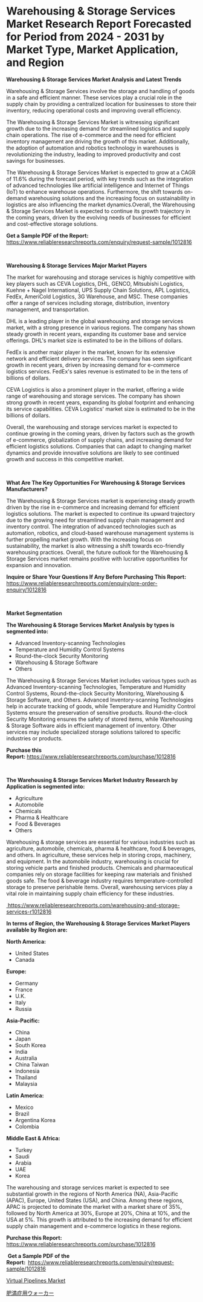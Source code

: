 <p><h1>Warehousing & Storage Services Market Research Report Forecasted for Period from 2024 -  2031 by Market Type, Market Application, and Region</h1></p><p><strong>Warehousing & Storage Services Market Analysis and Latest Trends</strong></p>
<p><p>Warehousing & Storage Services involve the storage and handling of goods in a safe and efficient manner. These services play a crucial role in the supply chain by providing a centralized location for businesses to store their inventory, reducing operational costs and improving overall efficiency.</p><p>The Warehousing & Storage Services Market is witnessing significant growth due to the increasing demand for streamlined logistics and supply chain operations. The rise of e-commerce and the need for efficient inventory management are driving the growth of this market. Additionally, the adoption of automation and robotics technology in warehouses is revolutionizing the industry, leading to improved productivity and cost savings for businesses.</p><p>The Warehousing & Storage Services Market is expected to grow at a CAGR of 11.6% during the forecast period, with key trends such as the integration of advanced technologies like artificial intelligence and Internet of Things (IoT) to enhance warehouse operations. Furthermore, the shift towards on-demand warehousing solutions and the increasing focus on sustainability in logistics are also influencing the market dynamics.Overall, the Warehousing & Storage Services Market is expected to continue its growth trajectory in the coming years, driven by the evolving needs of businesses for efficient and cost-effective storage solutions.</p></p>
<p><strong>Get a Sample PDF of the Report:&nbsp;</strong> <a href="https://www.reliableresearchreports.com/enquiry/request-sample/1012816">https://www.reliableresearchreports.com/enquiry/request-sample/1012816</a></p>
<p>&nbsp;</p>
<p><strong>Warehousing & Storage Services Major Market Players</strong></p>
<p><p>The market for warehousing and storage services is highly competitive with key players such as CEVA Logistics, DHL, GENCO, Mitsubishi Logistics, Kuehne + Nagel International, UPS Supply Chain Solutions, APL Logistics, FedEx, AmeriCold Logistics, 3G Warehouse, and MSC. These companies offer a range of services including storage, distribution, inventory management, and transportation.</p><p>DHL is a leading player in the global warehousing and storage services market, with a strong presence in various regions. The company has shown steady growth in recent years, expanding its customer base and service offerings. DHL's market size is estimated to be in the billions of dollars.</p><p>FedEx is another major player in the market, known for its extensive network and efficient delivery services. The company has seen significant growth in recent years, driven by increasing demand for e-commerce logistics services. FedEx's sales revenue is estimated to be in the tens of billions of dollars.</p><p>CEVA Logistics is also a prominent player in the market, offering a wide range of warehousing and storage services. The company has shown strong growth in recent years, expanding its global footprint and enhancing its service capabilities. CEVA Logistics' market size is estimated to be in the billions of dollars.</p><p>Overall, the warehousing and storage services market is expected to continue growing in the coming years, driven by factors such as the growth of e-commerce, globalization of supply chains, and increasing demand for efficient logistics solutions. Companies that can adapt to changing market dynamics and provide innovative solutions are likely to see continued growth and success in this competitive market.</p></p>
<p>&nbsp;</p>
<p><strong>What Are The Key Opportunities For Warehousing & Storage Services Manufacturers?</strong></p>
<p><p>The Warehousing & Storage Services market is experiencing steady growth driven by the rise in e-commerce and increasing demand for efficient logistics solutions. The market is expected to continue its upward trajectory due to the growing need for streamlined supply chain management and inventory control. The integration of advanced technologies such as automation, robotics, and cloud-based warehouse management systems is further propelling market growth. With the increasing focus on sustainability, the market is also witnessing a shift towards eco-friendly warehousing practices. Overall, the future outlook for the Warehousing & Storage Services market remains positive with lucrative opportunities for expansion and innovation.</p></p>
<p><strong>Inquire or Share Your Questions If Any Before Purchasing This Report:</strong> <a href="https://www.reliableresearchreports.com/enquiry/pre-order-enquiry/1012816">https://www.reliableresearchreports.com/enquiry/pre-order-enquiry/1012816</a></p>
<p>&nbsp;</p>
<p><strong>Market Segmentation</strong></p>
<p><strong>The Warehousing & Storage Services Market Analysis by types is segmented into:</strong></p>
<p><ul><li>Advanced Inventory-scanning Technologies</li><li>Temperature and Humidity Control Systems</li><li>Round-the-clock Security Monitoring</li><li>Warehousing & Storage Software</li><li>Others</li></ul></p>
<p><p>The Warehousing & Storage Services Market includes various types such as Advanced Inventory-scanning Technologies, Temperature and Humidity Control Systems, Round-the-clock Security Monitoring, Warehousing & Storage Software, and Others. Advanced Inventory-scanning Technologies help in accurate tracking of goods, while Temperature and Humidity Control Systems ensure the preservation of sensitive products. Round-the-clock Security Monitoring ensures the safety of stored items, while Warehousing & Storage Software aids in efficient management of inventory. Other services may include specialized storage solutions tailored to specific industries or products.</p></p>
<p><strong>Purchase this Report:&nbsp;</strong><a href="https://www.reliableresearchreports.com/purchase/1012816">https://www.reliableresearchreports.com/purchase/1012816</a></p>
<p>&nbsp;</p>
<p><strong>The Warehousing & Storage Services Market Industry Research by Application is segmented into:</strong></p>
<p><ul><li>Agriculture</li><li>Automobile</li><li>Chemicals</li><li>Pharma & Healthcare</li><li>Food & Beverages</li><li>Others</li></ul></p>
<p><p>Warehousing & storage services are essential for various industries such as agriculture, automobile, chemicals, pharma & healthcare, food & beverages, and others. In agriculture, these services help in storing crops, machinery, and equipment. In the automobile industry, warehousing is crucial for storing vehicle parts and finished products. Chemicals and pharmaceutical companies rely on storage facilities for keeping raw materials and finished goods safe. The food & beverage industry requires temperature-controlled storage to preserve perishable items. Overall, warehousing services play a vital role in maintaining supply chain efficiency for these industries.</p></p>
<p><a href="https://www.reliableresearchreports.com/warehousing-and-storage-services-r1012816">&nbsp;https://www.reliableresearchreports.com/warehousing-and-storage-services-r1012816</a></p>
<p><strong>In terms of Region, the Warehousing & Storage Services Market Players available by Region are:</strong></p>
<p>
    <p> <strong> North America: </strong>
        <ul>
            <li>United States</li>
            <li>Canada</li>
        </ul>
        </p> 
    <p> <strong> Europe: </strong>
        <ul>
            <li>Germany</li>
            <li>France</li>
            <li>U.K.</li>
            <li>Italy</li>
            <li>Russia</li>
        </ul>
        </p> 
    <p> <strong> Asia-Pacific: </strong>
        <ul>
            <li>China</li>
            <li>Japan</li>
            <li>South Korea</li>
            <li>India</li>
            <li>Australia</li>
            <li>China Taiwan</li>
            <li>Indonesia</li>
            <li>Thailand</li>
            <li>Malaysia</li>
        </ul>
        </p> 
    <p> <strong> Latin America: </strong>
        <ul>
            <li>Mexico</li>
            <li>Brazil</li>
            <li>Argentina Korea</li>
            <li>Colombia</li>
        </ul>
        </p> 
    <p> <strong> Middle East & Africa: </strong>
        <ul>
            <li>Turkey</li>
            <li>Saudi</li>
            <li>Arabia</li>
            <li>UAE</li>
            <li>Korea</li>
        </ul>
    </p>
    </p>
<p><p>The warehousing and storage services market is expected to see substantial growth in the regions of North America (NA), Asia-Pacific (APAC), Europe, United States (USA), and China. Among these regions, APAC is projected to dominate the market with a market share of 35%, followed by North America at 30%, Europe at 20%, China at 10%, and the USA at 5%. This growth is attributed to the increasing demand for efficient supply chain management and e-commerce logistics in these regions.</p></p>
<p><strong>Purchase this Report: </strong><a href="https://www.reliableresearchreports.com/purchase/1012816">https://www.reliableresearchreports.com/purchase/1012816</a></p>
<p>&nbsp;<strong>Get a Sample PDF of the Report:&nbsp;&nbsp;</strong><a href="https://www.reliableresearchreports.com/enquiry/request-sample/1012816">https://www.reliableresearchreports.com/enquiry/request-sample/1012816</a></p>
<p><strong></strong></p>
<p><p><a href="https://github.com/sofayahoo2023/Market-Research-Report-List-4/blob/main/virtual-pipelines-market.md">Virtual Pipelines Market</a></p><p><a href="https://github.com/pepo3k/Market-Research-Report-List-1/blob/main/611257552841.md">肥満症用ウォーカー</a></p></p>
